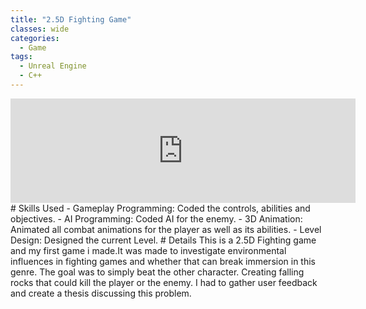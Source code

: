 ```yaml
---
title: "2.5D Fighting Game"
classes: wide
categories:
  - Game
tags:
  - Unreal Engine
  - C++
---
```

<iframe frameborder="0" src="https://itch.io/embed/1141188" width="552" height="167"><a href="https://kayofways.itch.io/25d-fighting-game">2.5DFightingGame by KayOfWays</a></iframe>
# Skills Used
- Gameplay Programming: Coded the controls, abilities and objectives.
- AI Programming: Coded AI for the enemy.
- 3D Animation: Animated all combat animations for the player as well as its abilities.
- Level Design: Designed the current Level.
# Details
This is a 2.5D Fighting game and my first game i made.It was made to investigate environmental influences in fighting games and whether that can break immersion in this genre. 
The goal was to simply beat the other character. Creating falling rocks that could kill the player or the enemy. I had to gather user feedback and create a thesis discussing this problem.